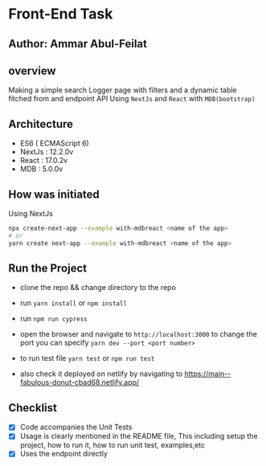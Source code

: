 # Front-End Task

## Author: Ammar Abul-Feilat

## overview

Making a simple search Logger page with filters and a dynamic table fitched from and endpoint API Using `NextJs` and `React` with `MDB(bootstrap)`

## Architecture

- ES6 ( ECMAScript 6)
- NextJs : 12.2.0v
- React : 17.0.2v
- MDB : 5.0.0v

## How was initiated

Using NextJs

```bash
npx create-next-app --example with-mdbreact <name of the app>
# or
yarn create next-app --example with-mdbreact <name of the app>
```

## Run the Project

- clone the repo && change directory to the repo

- run `yarn install` or `npm install`

- run `npm run cypress`

- open the browser and navigate to `http://localhost:3000` to change the port you can specify `yarn dev --port <port number>`

- to run test file `yarn test` or `npm run test`

- also check it deployed on netlify by navigating to <https://main--fabulous-donut-cbad68.netlify.app/>

## Checklist

- [x] Code accompanies the Unit Tests
- [x] Usage is clearly mentioned in the README file, This including setup the project, how to run it, how to run unit test, examples,etc
- [x] Uses the endpoint directly
